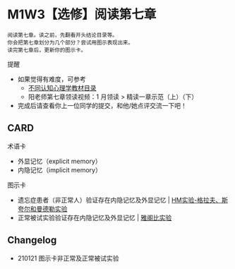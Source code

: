 # M1W3【选修】阅读第七章

```
阅读第七章。读之前，先翻看开头结论目录等。
你会把第七章划分为几个部分？尝试用图示表现出来。
读完第七章后，更新你的图示卡。
```

提醒

- 如果觉得有难度，可参考
  - [不同认知心理学教材目录](https://m.openmindclub.com/stu/OMRC21S1/discussion/2c4cfe7c-05f8-4811-b91a-539ca4f253da)
  - 阳老师第七章领读视频：1 月领读 > 精读一章示范（上）（下）
- 完成后请查看你上一位同学的提交，和他/她点评交流一下吧！

## CARD

术语卡

- 外显记忆（explicit memory）
- 内隐记忆（implicit memory）

图示卡

- 遗忘症患者（非正常人）验证存在内隐记忆及外显记忆 | [HM实验-格拉夫、斯夸尔和曼德勒实验](../CARD/210121-图示卡-HM实验.md)
- 正常被试实验验证存在内隐记忆及外显记忆 | [雅阁比实验](../CARD/210121-图示卡-雅阁比实验.md)

## Changelog

- 210121 图示卡非正常及正常被试实验